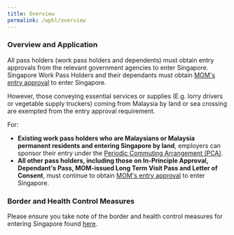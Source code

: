 ```yaml
---
title: Overview 
permalink: /wphl/overview
---
```


### Overview and Application

All pass holders (work pass holders and dependents) must obtain entry approvals from the relevant government agencies to enter Singapore. Singapore Work Pass Holders and their dependants must obtain [MOM's entry approval](https://www.mom.gov.sg/covid-19/requirements-to-bring-pass-holders-into-singapore) to enter Singapore. 

However, those conveying essential services or supplies (E.g. lorry drivers or vegetable supply truckers) coming from Malaysia by land or sea crossing are exempted from the entry approval requirement. 

For: 
- **Existing work pass holders who are Malaysians or Malaysia permanent residents and entering Singapore by land**, employers can sponsor their entry under the [Periodic Commuting Arrangement (PCA)](/pca/overview).
- **All other pass holders, including those on In-Principle Approval, Dependant's Pass, MOM-issued Long Term Visit Pass and Letter of Consent**, must continue to obtain [MOM's entry approval](https://www.mom.gov.sg/covid-19/requirements-to-bring-pass-holders-into-singapore) to enter Singapore. 

### Border and Health Control Measures

Please ensure you take note of the border and health control measures for entering Singapore found [here](health/overview).
